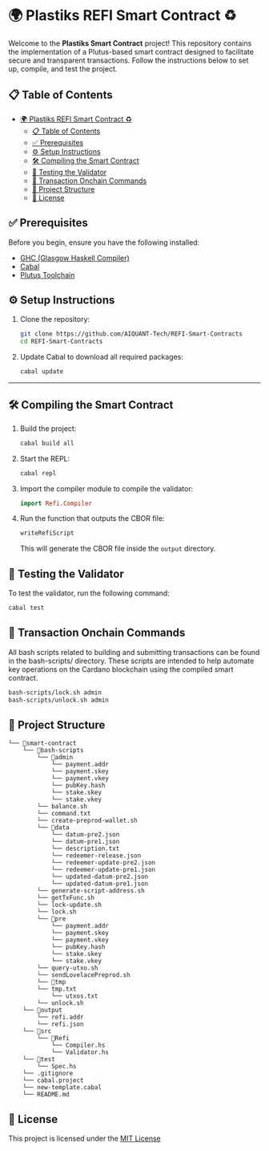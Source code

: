 # 🌍 Plastiks REFI Smart Contract ♻️

Welcome to the **Plastiks Smart Contract** project! This repository contains the implementation of a Plutus-based smart contract designed to facilitate secure and transparent transactions. Follow the instructions below to set up, compile, and test the project.

## 📋 Table of Contents

- [🌍 Plastiks REFI Smart Contract ♻️](#-plastiks-refi-smart-contract-️)
  - [📋 Table of Contents](#-table-of-contents)
  - [✅ Prerequisites](#-prerequisites)
  - [⚙️ Setup Instructions](#️-setup-instructions)
  - [🛠️ Compiling the Smart Contract](#️-compiling-the-smart-contract)
  - [🧪 Testing the Validator](#-testing-the-validator)
  - [📜 Transaction Onchain Commands](#-transaction-onchain-commands)
  - [📁 Project Structure](#-project-structure)
  - [📝 License](#-license)

## ✅ Prerequisites

Before you begin, ensure you have the following installed:

- [GHC (Glasgow Haskell Compiler)](https://www.haskell.org/ghc/)
- [Cabal](https://www.haskell.org/cabal/)
- [Plutus Toolchain](https://github.com/input-output-hk/plutus)

## ⚙️ Setup Instructions

1. Clone the repository:

   ```bash
   git clone https://github.com/AIQUANT-Tech/REFI-Smart-Contracts
   cd REFI-Smart-Contracts
   ```

2. Update Cabal to download all required packages:
   ```bash
   cabal update
   ```

---

## 🛠️ Compiling the Smart Contract

1. Build the project:

   ```bash
   cabal build all
   ```

2. Start the REPL:

   ```bash
   cabal repl
   ```

3. Import the compiler module to compile the validator:

   ```haskell
   import Refi.Compiler
   ```

4. Run the function that outputs the CBOR file:
   ```haskell
   writeRefiScript
   ```
   This will generate the CBOR file inside the `output` directory.

## 🧪 Testing the Validator

To test the validator, run the following command:

```bash
cabal test
```

## 📜 Transaction Onchain Commands

All bash scripts related to building and submitting transactions can be found in the bash-scripts/ directory. These scripts are intended to help automate key operations on the Cardano blockchain using the compiled smart contract.

```bash
bash-scripts/lock.sh admin
bash-scripts/unlock.sh admin
```

## 📁 Project Structure

```
└── 📁smart-contract
    └── 📁bash-scripts
        └── 📁admin
            └── payment.addr
            └── payment.skey
            └── payment.vkey
            └── pubKey.hash
            └── stake.skey
            └── stake.vkey
        └── balance.sh
        └── command.txt
        └── create-preprod-wallet.sh
        └── 📁data
            └── datum-pre2.json
            └── datum-pre1.json
            └── description.txt
            └── redeemer-release.json
            └── redeemer-update-pre2.json
            └── redeemer-update-pre1.json
            └── updated-datum-pre2.json
            └── updated-datum-pre1.json
        └── generate-script-address.sh
        └── getTxFunc.sh
        └── lock-update.sh
        └── lock.sh
        └── 📁pre
            └── payment.addr
            └── payment.skey
            └── payment.vkey
            └── pubKey.hash
            └── stake.skey
            └── stake.vkey
        └── query-utxo.sh
        └── sendLovelacePreprod.sh
        └── 📁tmp
        └── tmp.txt
            └── utxos.txt
        └── unlock.sh
    └── 📁output
        └── refi.addr
        └── refi.json
    └── 📁src
        └── 📁Refi
            └── Compiler.hs
            └── Validator.hs
    └── 📁test
        └── Spec.hs
    └── .gitignore
    └── cabal.project
    └── new-template.cabal
    └── README.md
```

## 📝 License

This project is licensed under the [MIT License](LICENSE)

